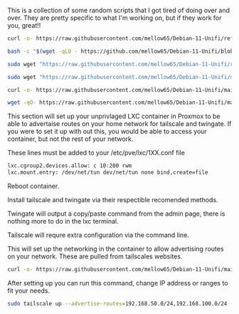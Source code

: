 This is a collection of some random scripts that I got tired of doing over and over.  They are pretty specific to what I'm working on, but if they work for you, great!!


```bash
curl -o- https://raw.githubusercontent.com/mellow65/Debian-11-Unifi/refs/heads/main/filebrowser.sh | bash
```

```bash
bash -c "$(wget -qLO - https://github.com/mellow65/Debian-11-Unifi/blob/main/filebrowser.sh)"
```

```bash
sudo wget "https://raw.githubusercontent.com/mellow65/Debian-11-Unifi/refs/heads/main/filebrowser.sh" -O filebrowser.sh && sudo chmod +x filebrowser.sh && ./filebrowser.sh && rm filebrowser.sh

```


```bash
sudo wget "https://raw.githubusercontent.com/mellow65/Debian-11-Unifi/main/deb12-docker.sh" -O deb12-docker.sh && sudo chmod +x deb12-docker.sh && ./deb12-docker.sh

curl -o- https://raw.githubusercontent.com/mellow65/Debian-11-Unifi/main/deb12-docker.sh | bash

wget -qO- https://raw.githubusercontent.com/mellow65/Debian-11-Unifi/main/deb12-docker.sh | bash

```

This section will set up your unprivlaged LXC container in Proxmox to be able to advertaise routes on your home network for tailscale and twingate.  If you were to set it up with out this, you would be able to access your container, but not the rest of your network.  

These lines must be added to your /etc/pve/lxc/1XX.conf file

```bash
lxc.cgroup2.devices.allow: c 10:200 rwm
lxc.mount.entry: /dev/net/tun dev/net/tun none bind,create=file
```
Reboot container.

Install tailscale and twingate via their respectible recomended methods.

Twingate will output a copy/paste command from the admin page, there is nothing more to do in the lxc terminal.

Tailscale will requre extra configuration via the command line.

This will set up the networking in the container to allow advertising routes on your network.  These are pulled from tailscales websites.
```bash
curl -o- https://raw.githubusercontent.com/mellow65/Debian-11-Unifi/main/prox_lxc_tail_twin.sh | bash
```

After setting up you can run this command, change IP address or ranges to fit your needs.
```bash
sudo tailscale up --advertise-routes=192.168.50.0/24,192.168.100.0/24
```


